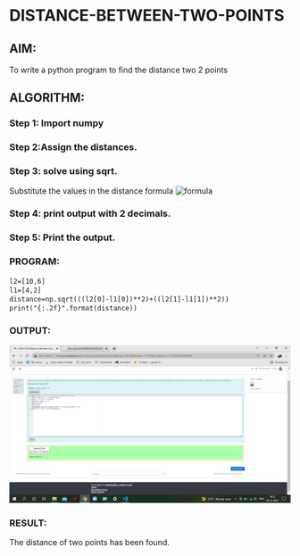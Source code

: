# DISTANCE-BETWEEN-TWO-POINTS

## AIM:
To write a python program to find the distance two 2 points
## ALGORITHM:
### Step 1: Import numpy
### Step 2:Assign the distances. 
### Step 3: solve using sqrt.
Substitute the values in the distance formula  ![formula](/formula.jpg)
### Step 4: print output with  2 decimals.
### Step 5: Print the output.
### PROGRAM:
```import numpy as np
l2=[10,6]
l1=[4,2]
distance=np.sqrt(((l2[0]-l1[0])**2)+((l2[1]-l1[1])**2))
print("{:.2f}".format(distance))
```
  


### OUTPUT:
![length](./length.png)


### RESULT:
The distance of two points has been found.
